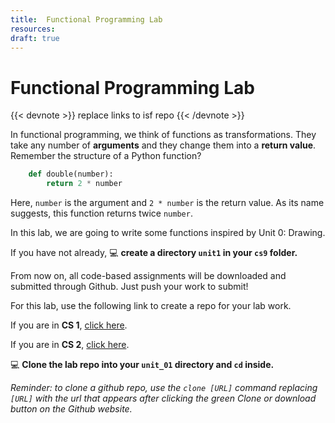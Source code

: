 ```yaml
---
title:  Functional Programming Lab
resources:
draft: true
---
```


# Functional Programming Lab
{{< devnote >}}
replace links to isf repo
{{< /devnote >}}

In functional programming, we think of functions as transformations. They take any number of **arguments** and they change them into a **return value**.
Remember the structure of a Python function?

```python
    def double(number):
        return 2 * number
```

Here, `number` is the argument and `2 * number` is the return value. As its name suggests, this function returns twice `number`.

In this lab, we are going to write some functions inspired by Unit 0: Drawing.

If you have not already, 💻 **create a directory `unit1` in your `cs9` folder.**

From now on, all code-based assignments will be downloaded and submitted through Github. Just push your work to submit!

For this lab, use the following link to create a repo for your lab work.

If you are in **CS 1**, [click here](https://classroom.github.com/a/r13vhXjj).

If you are in **CS 2**, [click here](https://classroom.github.com/a/C8pBPH32).

💻 **Clone the lab repo into your `unit_01` directory and `cd` inside.**

*Reminder: to clone a github repo, use the `clone [URL]` command replacing `[URL]` with the url that appears after clicking the green Clone or download button on the Github website.*
